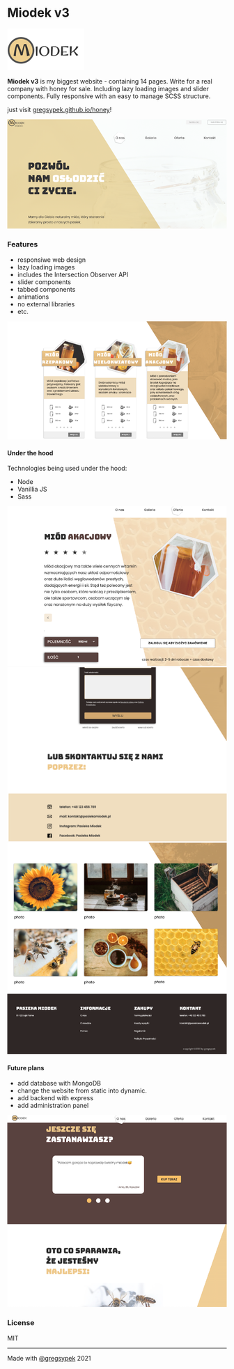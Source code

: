 # Miodek v3

![alt tag](./public/src/images/logo-miodek.png)

**Miodek v3** is my biggest website - containing 14 pages. Write for a real company with honey for sale. Including lazy loading images and slider components. Fully responsive with an easy to manage SCSS structure.

just visit [gregsypek.github.io/honey](http://gregsypek.github.io/honey)!

![alt tag](./public/src/screenshots/miodekv3-1.png)

### Features

- responsiwe web design
- lazy loading images
- includes the Intersection Observer API
- slider components
- tabbed components
- animations
- no external libraries
- etc.

![alt tag](./public/src/screenshots/miodekv3-2.png)

#### Under the hood

Technologies being used under the hood:

- Node
- Vanillia JS
- Sass

![alt tag](./public/src/screenshots/miodekv3-3.png)
![alt tag](./public/src/screenshots/miodekv3-5.png)
![alt tag](./public/src/screenshots/miodekv3-6.png)

#### Future plans

- add database with MongoDB
- change the website from static into dynamic.
- add backend with express
- add administration panel

![alt tag](./public/src/screenshots/miodekv3-4.png)

### License

MIT

---

Made with [@gregsypek](https://twitter.com/@gregsypek) 2021
